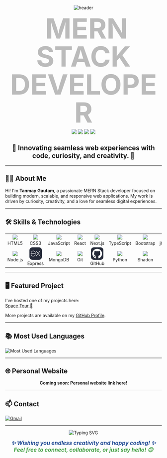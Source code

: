 <!-- Profile Header -->
<p align="center">
  <img src="https://capsule-render.vercel.app/api?type=waving&color=0:1e3c72,100:2a5298&height=180&section=header&text=Tanmay%20Gautam&fontSize=40&fontColor=ffffff&animation=fadeIn" alt="header"/>
</p>

<!-- Stylish Static MERN Stack Developer Banner -->
<p align="center" style="margin-bottom: 0;">
  <b>
    <span style="color:#bbb; font-size:90px; line-height:1; padding-left:20px;"><strong>MERN STACK DEVELOPER</strong></span>
  </b>
</p>
<p align="center" style="margin-top:8px;">
  <img src="https://img.shields.io/badge/MongoDB-47A248?style=for-the-badge&logo=mongodb&logoColor=white" />
  <img src="https://img.shields.io/badge/Express-000000?style=for-the-badge&logo=express&logoColor=white" />
  <img src="https://img.shields.io/badge/React-61dafb?style=for-the-badge&logo=react&logoColor=gray" />
  <img src="https://img.shields.io/badge/Node.js-339933?style=for-the-badge&logo=nodedotjs&logoColor=white" />
</p>

<h2 align="center">🚀 Innovating seamless web experiences with code, curiosity, and creativity. 🚀</h2>

---

## 👨‍💻 About Me

Hi! I'm **Tanmay Gautam**, a passionate MERN Stack developer focused on building modern, scalable, and responsive web applications. My work is driven by curiosity, creativity, and a love for seamless digital experiences.

---

## 🛠️ Skills & Technologies

<table>
  <tr>
    <td align="center"><img src="https://cdn.jsdelivr.net/gh/devicons/devicon/icons/html5/html5-original.svg" width="40"/><br/>HTML5</td>
    <td align="center"><img src="https://cdn.jsdelivr.net/gh/devicons/devicon/icons/css3/css3-original.svg" width="40"/><br/>CSS3</td>
    <td align="center"><img src="https://cdn.jsdelivr.net/gh/devicons/devicon/icons/javascript/javascript-original.svg" width="40"/><br/>JavaScript</td>
    <td align="center"><img src="https://cdn.jsdelivr.net/gh/devicons/devicon/icons/react/react-original.svg" width="40"/><br/>React</td>
    <td align="center"><img src="https://cdn.jsdelivr.net/gh/devicons/devicon/icons/nextjs/nextjs-original.svg" width="40" style="background:white"/><br/>Next.js</td>
    <td align="center"><img src="https://cdn.jsdelivr.net/gh/devicons/devicon/icons/typescript/typescript-original.svg" width="40"/><br/>TypeScript</td>
    <td align="center"><img src="https://cdn.jsdelivr.net/gh/devicons/devicon/icons/bootstrap/bootstrap-original.svg" width="40"/><br/>Bootstrap</td>
    <td align="center"><img src="https://cdn.jsdelivr.net/gh/devicons/devicon/icons/jquery/jquery-original.svg" width="40"/><br/>jQuery</td>
  </tr>
  <tr>
    <td align="center"><img src="https://cdn.jsdelivr.net/gh/devicons/devicon/icons/nodejs/nodejs-original.svg" width="40"/><br/>Node.js</td>
    <td align="center">
      <img src="https://github.com/tandpfun/skill-icons/raw/main/icons/ExpressJS-Dark.svg" width="40"/><br/>Express
    </td>
    <td align="center"><img src="https://cdn.jsdelivr.net/gh/devicons/devicon/icons/mongodb/mongodb-original.svg" width="40"/><br/>MongoDB</td>
    <td align="center"><img src="https://cdn.jsdelivr.net/gh/devicons/devicon/icons/git/git-plain.svg" width="40"/><br/>Git</td>
    <td align="center">
      <img src="https://github.com/tandpfun/skill-icons/raw/main/icons/Github-Dark.svg" width="40"/><br/>GitHub
    </td>
    <td align="center"><img src="https://cdn.jsdelivr.net/gh/devicons/devicon/icons/python/python-original.svg" width="40"/><br/>Python</td>
    <td align="center"><img src="https://avatars.githubusercontent.com/u/139895814?s=200&v=4" width="40"/><br/>Shadcn</td>
  </tr>
</table>

---

## 🖥️ Featured Project

I've hosted one of my projects here:  
[Space Tour 🚀](https://tanmaygautam11.github.io/space-tour/)

More projects are available on my [GitHub Profile](https://github.com/tanmaygautam11).

---

## 📚 Most Used Languages

<p>
  <img src="https://github-readme-stats.vercel.app/api/top-langs/?username=tanmaygautam11&layout=compact&theme=dark" alt="Most Used Languages" />
</p>

---

## 🌐 Personal Website

<!-- 👉 [My Personal Website](#) -->
<p align="center">
  <b>Coming soon: Personal website link here!</b>
</p>

---

## 📫 Contact

<p align="left">
  <a href="mailto:gautamtanmay11@gmail.com">
    <img src="https://skillicons.dev/icons?i=gmail" width="44" alt="Gmail" />
  </a>
</p>

---

<p align="center">
  <img src="https://readme-typing-svg.demolab.com?font=Fira+Code&size=28&duration=3000&pause=300&color=FFB300&center=true&vCenter=true&width=700&lines=Thanks+for+visiting+my+GitHub+Profile!;Let%E2%80%99s+build+something+amazing+together+%F0%9F%94%A5;Keep+learning%2C+keep+growing+%F0%9F%9A%80" alt="Typing SVG">
</p>

<p align="center">
  <em>
    <span style="font-size: 1.25em; color: #2a5298; font-weight: bold;">
      ✨ Wishing you endless creativity and happy coding! ✨
      <br/>
      <span style="color: #47a248;">Feel free to connect, collaborate, or just say hello! 😊</span>
    </span>
  </em>
</p>